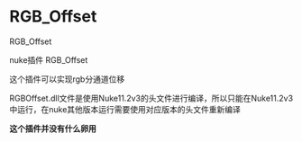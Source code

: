 # RGB_Offset
RGB_Offset



nuke插件 RGB_Offset

这个插件可以实现rgb分通道位移


RGBOffset.dll文件是使用Nuke11.2v3的头文件进行编译，所以只能在Nuke11.2v3中运行，在nuke其他版本运行需要使用对应版本的头文件重新编译



**这个插件并没有什么卵用**






